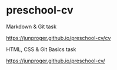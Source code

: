 # preschool-cv

Markdown & Git task

https://junproger.github.io/preschool-cv/cv

HTML, CSS & Git Basics task

https://junproger.github.io/preschool-cv/
